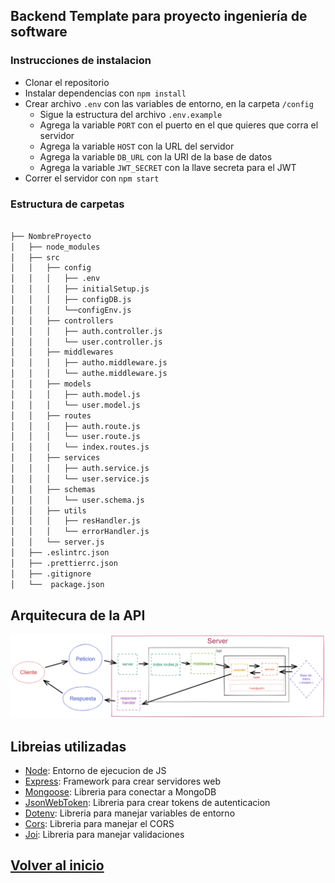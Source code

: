 ## Backend Template para proyecto ingeniería de software

### Instrucciones de instalacion

- Clonar el repositorio
- Instalar dependencias con `npm install`
- Crear archivo `.env` con las variables de entorno, en la carpeta `/config`
    - Sigue la estructura del archivo `.env.example`
    - Agrega la variable `PORT` con el puerto en el que quieres que corra el servidor
    - Agrega la variable `HOST` con la URL del servidor
    - Agrega la variable `DB_URL` con la URI de la base de datos
    - Agrega la variable `JWT_SECRET` con la llave secreta para el JWT
- Correr el servidor con `npm start`

### Estructura de carpetas

```bash

├── NombreProyecto
│   ├── node_modules
│   ├── src
│   │   ├── config
│   │   │   ├── .env
│   │   │   ├── initialSetup.js
│   │   │   ├── configDB.js
│   │   │   └──configEnv.js
│   │   ├── controllers
│   │   │   ├── auth.controller.js
│   │   │   └── user.controller.js
│   │   ├── middlewares
│   │   │   ├── autho.middleware.js
│   │   │   └── authe.middleware.js
│   │   ├── models
│   │   │   ├── auth.model.js
│   │   │   └── user.model.js
│   │   ├── routes
│   │   │   ├── auth.route.js
│   │   │   └── user.route.js
│   │   │   └── index.routes.js
│   │   ├── services
│   │   │   ├── auth.service.js
│   │   │   └── user.service.js
│   │   ├── schemas
│   │   │   └── user.schema.js    
│   │   ├── utils
│   │   │   ├── resHandler.js
│   │   │   └── errorHandler.js
│   │   └── server.js
│   ├── .eslintrc.json
│   ├── .prettierrc.json
│   ├── .gitignore
│   └──  package.json
```

## Arquitecura de la API

![img.png](ArquitecturaAPI.png)

## Libreias utilizadas

- [Node](https://nodejs.org/es/): Entorno de ejecucion de JS
- [Express](https://expressjs.com/es/): Framework para crear servidores web
- [Mongoose](https://mongoosejs.com/): Libreria para conectar a MongoDB
- [JsonWebToken](https://www.npmjs.com/package/jsonwebtoken): Libreria para crear tokens de autenticacion
- [Dotenv](https://www.npmjs.com/package/dotenv): Libreria para manejar variables de entorno
- [Cors](https://www.npmjs.com/package/cors): Libreria para manejar el CORS
- [Joi](https://www.npmjs.com/package/joi): Libreria para manejar validaciones


## [Volver al inicio](../README.md)
